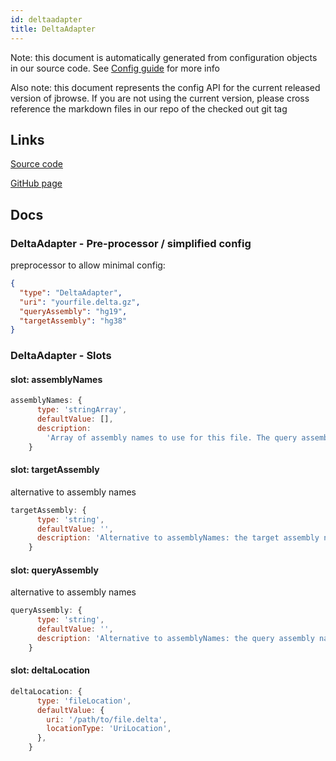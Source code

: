 ```yaml
---
id: deltaadapter
title: DeltaAdapter
---
```


Note: this document is automatically generated from configuration objects in our
source code. See [Config guide](/docs/config_guide) for more info

Also note: this document represents the config API for the current released
version of jbrowse. If you are not using the current version, please cross
reference the markdown files in our repo of the checked out git tag

## Links

[Source code](https://github.com/GMOD/jbrowse-components/blob/main/plugins/comparative-adapters/src/DeltaAdapter/configSchema.ts)

[GitHub page](https://github.com/GMOD/jbrowse-components/tree/main/website/docs/config/DeltaAdapter.md)

## Docs

### DeltaAdapter - Pre-processor / simplified config

preprocessor to allow minimal config:

```json
{
  "type": "DeltaAdapter",
  "uri": "yourfile.delta.gz",
  "queryAssembly": "hg19",
  "targetAssembly": "hg38"
}
```

### DeltaAdapter - Slots

#### slot: assemblyNames

```js
assemblyNames: {
      type: 'stringArray',
      defaultValue: [],
      description:
        'Array of assembly names to use for this file. The query assembly name is the first value in the array, target assembly name is the second',
    }
```

#### slot: targetAssembly

alternative to assembly names

```js
targetAssembly: {
      type: 'string',
      defaultValue: '',
      description: 'Alternative to assemblyNames: the target assembly name',
    }
```

#### slot: queryAssembly

alternative to assembly names

```js
queryAssembly: {
      type: 'string',
      defaultValue: '',
      description: 'Alternative to assemblyNames: the query assembly name',
    }
```

#### slot: deltaLocation

```js
deltaLocation: {
      type: 'fileLocation',
      defaultValue: {
        uri: '/path/to/file.delta',
        locationType: 'UriLocation',
      },
    }
```
